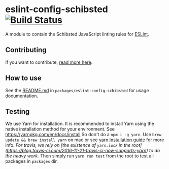 # eslint-config-schibsted [![Build Status](https://travis-ci.org/schibsted/eslint-config-schibsted.svg?branch=master)](https://travis-ci.org/schibsted/eslint-config-schibsted)

A module to contain the Schibsted JavaScript linting rules for [ESLint](http://eslint.org/).

## Contributing

If you want to contribute, [read more here](CONTRIBUTING.md).

## How to use
See the [README.md](packages/eslint-config-schibsted/README.md) in `packages/eslint-config-schibsted` for usage documentation.

## Testing

We use Yarn for installation.
It is recommended to install Yarn using the native installation method for your environment.
See https://yarnpkg.com/en/docs/install
So don't do a `npm i -g yarn`. Use `brew update && brew install yarn` on mac
or see [yarn installation guide](https://yarnpkg.com/en/docs/install) for more info.
*For travis, we rely on [the existence of `yarn.lock` in the root]
(https://blog.travis-ci.com/2016-11-21-travis-ci-now-supports-yarn) to do the heavy work.*
Then simply run `yarn run test` from the root to test all packages in `packages` dir.
